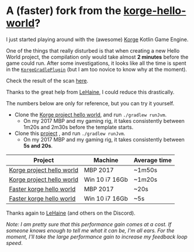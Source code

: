 # A (faster) fork from the [korge-hello-world](https://github.com/korlibs/korge-hello-world)?

I just started playing around with the (awesome) [Korge](https://korge.org/) Kotlin Game Engine.

One of the things that really disturbed is that when creating a new Hello World project, the compilation only would take almost **2 minutes** before the game could run.
After some investigations, it looks like all the time is spent in the [`KorgeGradlePlugin`](https://github.com/korlibs/korge-plugins/tree/master/korge-gradle-plugin) (but I am too novice to know why at the moment). 

Check the result of the scan [here](https://scans.gradle.com/s/bbiqxktq3dhvu).


Thanks to the great help from [LeHaine](https://github.com/LeHaine), I could reduce this drastically.

The numbers below are only for reference, but you can try it yourself.

* Clone the [Korge project hello world](https://github.com/korlibs/korge-hello-world), and run `./gradlew runJvm`. 
  * On my 2017 MBP and my gaming rig, it takes consistently between 1m20s and 2m30s before the template starts.
* Clone this [project](https://github.com/jlengrand/faster-korge-hello-world) , and run `./gradlew runJvm`.
  * On my 2017 MBP and my gaming rig, it takes consistently between **5s and 20s**.


|Project | Machine| Average time |
--- | --- | ---
|[Korge project hello world](https://github.com/korlibs/korge-hello-world)|MBP 2017|~1m50s|
|[Korge project hello world](https://github.com/korlibs/korge-hello-world)|Win 10 i7 16Gb|~1m20s|
|[Faster korge hello world](https://github.com/jlengrand/faster-korge-hello-world)|MBP 2017| ~20s |
|[Faster korge hello world](https://github.com/jlengrand/faster-korge-hello-world)|Win 10 i7 16Gb|~5s|

Thanks again to [LeHaine](https://github.com/LeHaine) (and others on the Discord).

_Note: I am pretty sure that this performance gain comes at a cost. If someone knows enough to tell me what it can be, I'm all ears. For the moment, I'll take the large performance gain to increase my feedback loop speed_.